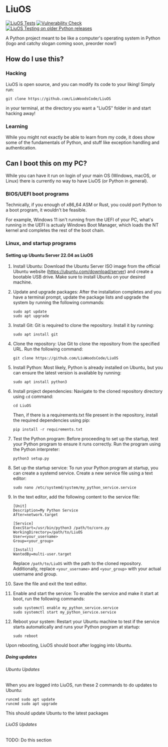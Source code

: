 # LiuOS

[![LiuOS Tests](https://github.com/LiuWoodsCode/LiuOS/actions/workflows/python-package.yml/badge.svg?branch=main)](https://github.com/LiuWoodsCode/LiuOS/actions/workflows/python-package.yml) [![Vulnerability Check](https://github.com/LiuWoodsCode/LiuOS/actions/workflows/codeql.yml/badge.svg)](https://github.com/LiuWoodsCode/LiuOS/actions/workflows/codeql.yml) [![LiuOS Testing on older Python releases](https://github.com/LiuWoodsCode/LiuOS/actions/workflows/python-multi.yml/badge.svg)](https://github.com/LiuWoodsCode/LiuOS/actions/workflows/python-multi.yml)

A Python project meant to be like a computer's operating system in Python (logo and catchy slogan coming soon, preorder now!)

## How do I use this?

### Hacking


LiuOS is open source, and you can modify its code to your liking! Simply run:

```
git clone https://github.com/LiuWoodsCode/LiuOS
```

in your terminal, at the directory you want a "LiuOS" folder in and start hacking away!

### Learning

While you might not exactly be able to learn from my code, it does show some of the fundamentals of Python, and stuff like exception handling and authentication.

## Can I boot this on my PC?


While you can have it run on login of your main OS (Windows, macOS, or Linux) there is currently no way to have LiuOS (or Python in general).

### BIOS/UEFI boot programs

Technically, if you enough of x86_64 ASM or Rust, you could port Python to a boot program, it wouldn't be feasible.

For example, Windows 11 isn't running from the UEFI of your PC, what's running in the UEFI is actualy Windows Boot Manager, which loads the NT kernel and completes the rest of the boot chain.

### Linux, and startup programs

#### Setting up Ubuntu Server 22.04 as LiuOS



1. Install Ubuntu: Download the Ubuntu Server ISO image from the official Ubuntu website (<https://ubuntu.com/download/server>) and create a bootable USB drive. Make sure to install Ubuntu on your desired machine.
2. Update and upgrade packages: After the installation completes and you have a terminal prompt, update the package lists and upgrade the system by running the following commands:

   ```
   sudo apt update
   sudo apt upgrade
   ```
3. Install Git: Git is required to clone the repository. Install it by running:

   ```
   sudo apt install git
   ```
4. Clone the repository: Use Git to clone the repository from the specified URL. Run the following command:

   ```
   git clone https://github.com/LiuWoodsCode/LiuOS
   ```
5. Install Python: Most likely, Python is already installed on Ubuntu, but you can ensure the latest version is available by running:

   ```
   sudo apt install python3
   ```
6. Install project dependencies: Navigate to the cloned repository directory using `cd` command:

   ```
   cd LiuOS
   ```

   Then, if there is a requirements.txt file present in the repository, install the required dependencies using pip:

   ```
   pip install -r requirements.txt
   ```
7. Test the Python program: Before proceeding to set up the startup, test your Python program to ensure it runs correctly. Run the program using the Python interpreter:

   ```
   python3 setup.py
   ```


1. Set up the startup service: To run your Python program at startup, you can create a systemd service. Create a new service file using a text editor:

   ```
   sudo nano /etc/systemd/system/my_python_service.service
   ```
2. In the text editor, add the following content to the service file:

   ```
   [Unit]
   Description=My Python Service
   After=network.target
   
   [Service]
   ExecStart=/usr/bin/python3 /path/to/core.py
   WorkingDirectory=/path/to/LiuOS
   User=<your_username>
   Group=<your_group>
   
   [Install]
   WantedBy=multi-user.target
   ```

   Replace `/path/to/LiuOS` with the path to the cloned repository. Additionally, replace `<your_username>` and `<your_group>` with your actual username and group.
3. Save the file and exit the text editor.
4. Enable and start the service: To enable the service and make it start at boot, run the following commands:

   ```
   sudo systemctl enable my_python_service.service
   sudo systemctl start my_python_service.service
   ```
5. Reboot your system: Restart your Ubuntu machine to test if the service starts automatically and runs your Python program at startup:

   ```
   sudo reboot
   ```

Upon rebooting, LiuOS should boot after logging into Ubuntu.

##### Doing updates

###### Ubuntu Updates

When you are logged into LiuOS, run these 2 commands to do updates to Ubuntu:

```
runcmd sudo apt update
runcmd sudo apt upgrade
```

This should update Ubuntu to the latest packages

###### LiuOS Updates 
TODO: Do this section

